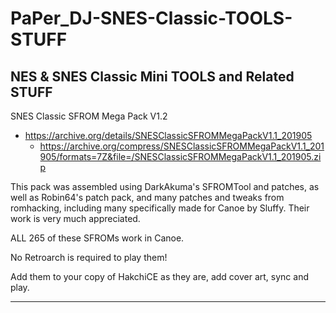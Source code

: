 # PaPer_DJ-SNES-Classic-TOOLS-STUFF
NES &amp; SNES Classic Mini TOOLS and Related STUFF
-------------------------------------------------------------


SNES Classic SFROM Mega Pack V1.2
* https://archive.org/details/SNESClassicSFROMMegaPackV1.1_201905
  * https://archive.org/compress/SNESClassicSFROMMegaPackV1.1_201905/formats=7Z&file=/SNESClassicSFROMMegaPackV1.1_201905.zip

This pack was assembled using DarkAkuma's SFROMTool and patches, as well as Robin64's patch pack, and many patches and tweaks from romhacking, including many specifically made for Canoe by Sluffy. Their work is very much appreciated.

ALL 265 of these SFROMs work in Canoe. 

No Retroarch is required to play them!

Add them to your copy of HakchiCE as they are, add cover art, sync and play.

---------------------------------------------------------------

